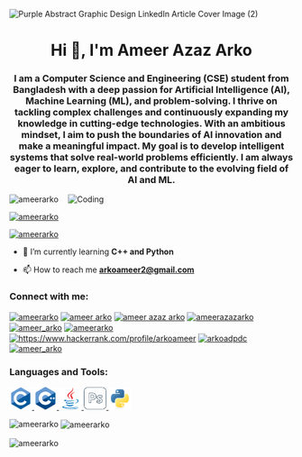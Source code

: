 ![Purple Abstract Graphic Design LinkedIn Article Cover Image (2)](https://github.com/user-attachments/assets/146f53c9-b804-4922-8585-2963686aecbb)


<h1 align="center">Hi 👋, I'm Ameer Azaz Arko</h1>
<h3 align="center">I am a Computer Science and Engineering (CSE) student from Bangladesh with a deep passion for Artificial Intelligence (AI), Machine Learning (ML), and problem-solving. I thrive on tackling complex challenges and continuously expanding my knowledge in cutting-edge technologies. With an ambitious mindset, I aim to push the boundaries of AI innovation and make a meaningful impact. My goal is to develop intelligent systems that solve real-world problems efficiently. I am always eager to learn, explore, and contribute to the evolving field of AI and ML.</h3>
<img align="right" alt="Coding" width="400" src="https://media0.giphy.com/media/qgQUggAC3Pfv687qPC/200w.webp?cid=790b7611qbx5zkfrgmfhyat9v7grttydjy52jipojrz1f1g9&ep=v1_gifs_search&rid=200w.webp&ct=g">



<p align="left"> <img src="https://komarev.com/ghpvc/?username=ameerarko&label=Profile%20views&color=0e75b6&style=flat" alt="ameerarko" /> </p>

<p align="left"> <a href="https://github.com/ryo-ma/github-profile-trophy"><img src="https://github-profile-trophy.vercel.app/?username=ameerarko" alt="ameerarko" /></a> </p>

<p align="left"> <a href="https://twitter.com/ameerarko" target="blank"><img src="https://img.shields.io/twitter/follow/ameerarko?logo=twitter&style=for-the-badge" alt="ameerarko" /></a> </p>

- 🌱 I’m currently learning **C++ and Python**

- 📫 How to reach me **arkoameer2@gmail.com**

<h3 align="left">Connect with me:</h3>
<p align="left">
<a href="https://twitter.com/ameerarko" target="blank"><img align="center" src="https://raw.githubusercontent.com/rahuldkjain/github-profile-readme-generator/master/src/images/icons/Social/twitter.svg" alt="ameerarko" height="30" width="40" /></a>
<a href="https://www.linkedin.com/in/ameer-arko-0984502b7/" target="blank"><img align="center" src="https://raw.githubusercontent.com/rahuldkjain/github-profile-readme-generator/master/src/images/icons/Social/linked-in-alt.svg" alt="ameer arko" height="30" width="40" /></a>
<a href="https://www.facebook.com/share/18KtknnaPY/" target="blank"><img align="center" src="https://raw.githubusercontent.com/rahuldkjain/github-profile-readme-generator/master/src/images/icons/Social/facebook.svg" alt="ameer azaz arko" height="30" width="40" /></a>
<a href="https://instagram.com/ameerazazarko" target="blank"><img align="center" src="https://raw.githubusercontent.com/rahuldkjain/github-profile-readme-generator/master/src/images/icons/Social/instagram.svg" alt="ameerazazarko" height="30" width="40" /></a>
<a href="https://codeforces.com/profile/ameer_arko" target="blank"><img align="center" src="https://raw.githubusercontent.com/rahuldkjain/github-profile-readme-generator/master/src/images/icons/Social/codeforces.svg" alt="ameer_arko" height="30" width="40" /></a>
<a href="https://www.leetcode.com/ameerarko" target="blank"><img align="center" src="https://raw.githubusercontent.com/rahuldkjain/github-profile-readme-generator/master/src/images/icons/Social/leet-code.svg" alt="ameerarko" height="30" width="40" /></a>
<a href="https://www.hackerearth.com/arkoameer" target="blank"><img align="center" src="https://raw.githubusercontent.com/rahuldkjain/github-profile-readme-generator/master/src/images/icons/Social/hackerearth.svg" alt="https://www.hackerrank.com/profile/arkoameer" height="30" width="40" /></a>
<a href="https://auth.geeksforgeeks.org/user/arkoadpdc" target="blank"><img align="center" src="https://raw.githubusercontent.com/rahuldkjain/github-profile-readme-generator/master/src/images/icons/Social/geeks-for-geeks.svg" alt="arkoadpdc" height="30" width="40" /></a>
<a href="https://discord.com/channels/@ameer_arko" target="blank"><img align="center" src="https://raw.githubusercontent.com/rahuldkjain/github-profile-readme-generator/master/src/images/icons/Social/discord.svg" alt="ameer_arko" height="30" width="40" /></a>
</p>

<h3 align="left">Languages and Tools:</h3>
<p align="left"> <a href="https://www.cprogramming.com/" target="_blank" rel="noreferrer"> <img src="https://raw.githubusercontent.com/devicons/devicon/master/icons/c/c-original.svg" alt="c" width="40" height="40"/> </a> <a href="https://www.w3schools.com/cpp/" target="_blank" rel="noreferrer"> <img src="https://raw.githubusercontent.com/devicons/devicon/master/icons/cplusplus/cplusplus-original.svg" alt="cplusplus" width="40" height="40"/> </a> <a href="https://www.java.com" target="_blank" rel="noreferrer"> <img src="https://raw.githubusercontent.com/devicons/devicon/master/icons/java/java-original.svg" alt="java" width="40" height="40"/> </a> <a href="https://www.photoshop.com/en" target="_blank" rel="noreferrer"> <img src="https://raw.githubusercontent.com/devicons/devicon/master/icons/photoshop/photoshop-line.svg" alt="photoshop" width="40" height="40"/> </a> <a href="https://www.python.org" target="_blank" rel="noreferrer"> <img src="https://raw.githubusercontent.com/devicons/devicon/master/icons/python/python-original.svg" alt="python" width="40" height="40"/> </a> </p>

<p><img align="left" src="https://github-readme-stats.vercel.app/api/top-langs?username=ameerarko&show_icons=true&locale=en&layout=compact" alt="ameerarko" /></p>

<p>&nbsp;<img align="center" src="https://github-readme-stats.vercel.app/api?username=ameerarko&show_icons=true&locale=en" alt="ameerarko" /></p>

<p><img align="center" src="https://github-readme-streak-stats.herokuapp.com/?user=ameerarko&" alt="ameerarko" /></p>
